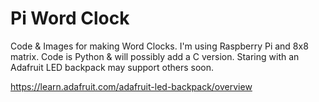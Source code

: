 Pi Word Clock
==============

Code & Images for making Word Clocks. I'm using Raspberry Pi and 8x8 matrix.
Code is Python & will possibly add a C version.
Staring with an Adafruit LED backpack may support others soon.

https://learn.adafruit.com/adafruit-led-backpack/overview
